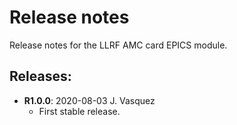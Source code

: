 # Release notes

Release notes for the LLRF AMC card EPICS module.

## Releases:
* __R1.0.0__: 2020-08-03 J. Vasquez
  * First stable release.

